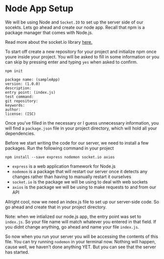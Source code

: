 # Node App Setup

We will be using Node and `Socket.IO` to set up the server side of our socekts. Lets go ahead and create our node app. Recall that npm is a package manager that comes with Node.js.

Read more about the socket.io library [here.](https://socket.io/get-started/chat/)

To start off create a new repository for your project and initialize npm once youre inside your project. You will be asked to fill in some information or you can skip by pressing enter and typing `yes` when asked to confirm. 
```
npm init
```
```
package name: (sampleApp)
version: (1.0.0)
description:
entry point: (index.js)
test command: 
git repository:
keywords:
author:
license: (ISC)
```

Once you've filled in the necessary or I guess unnecessary information, you will find a `package.json` file in your project directory, which will hold all your dependencies. 

Before we start writing the code for our server, we need to install a few packages. Run the following command in your project

``` 
npm install --save express nodemon socket.io axios
```

- `express` is a web application framework for Node.js
- `nodemon` is a package that will restart our server once it detects any changes rather than having to manually restart it ourselves
- `socket.io` is the package we will be using to deal with web sockets
- `axios` is the package we will be using to make requests to and from our API

Allright cool, now we need an index.js file to set up our server-side code. So go ahead and create that in your project directory. 

Note: when we intialized our node.js app, the entry point was set to `index.js`. So your file name will match whatever you entered in that field. If you didnt change anything, go ahead and name your file `index.js`. 

So now when you run your server you will be accessing the contents of this file. You can try running `nodemon` in your terminal now. Nothing will happen, cause well, we haven't done anything YET. But you can see that the server has started. 